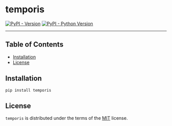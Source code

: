 # temporis

[![PyPI - Version](https://img.shields.io/pypi/v/temporis.svg)](https://pypi.org/project/temporis)
[![PyPI - Python Version](https://img.shields.io/pypi/pyversions/temporis.svg)](https://pypi.org/project/temporis)

-----

## Table of Contents

- [Installation](#installation)
- [License](#license)

## Installation

```console
pip install temporis
```

## License

`temporis` is distributed under the terms of the [MIT](https://spdx.org/licenses/MIT.html) license.
